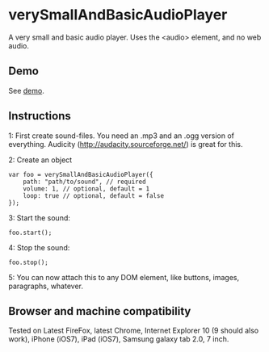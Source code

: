 verySmallAndBasicAudioPlayer
============================

A very small and basic audio player. Uses the &lt;audio> element, and no web audio.

## Demo
See <a href="http://www.woudziel.nl/githubdemo/verySmallAndBasicAudioPlayer/">demo</a>.

## Instructions
1: First create sound-files. You need an .mp3 and an .ogg version of everything. Audicity (http://audacity.sourceforge.net/) is great for this.

2: Create an object
```
var foo = verySmallAndBasicAudioPlayer({
    path: "path/to/sound", // required
    volume: 1, // optional, default = 1
    loop: true // optional, default = false
});
```

3: Start the sound:
```
foo.start();
```

4: Stop the sound:
```
foo.stop();
```

5: You can now attach this to any DOM element, like buttons, images, paragraphs, whatever.

## Browser and machine compatibility
Tested on Latest FireFox, latest Chrome, Internet Explorer 10 (9 should also work), iPhone (iOS7), iPad (iOS7), Samsung galaxy tab 2.0, 7 inch.